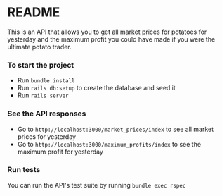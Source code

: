 # README

This is an API that allows you to get all market prices for potatoes for yesterday and the maximum profit you could have made if you were the ultimate potato trader.

### To start the project

- Run `bundle install`
- Run `rails db:setup` to create the database and seed it
- Run `rails server`

### See the API responses

- Go to `http://localhost:3000/market_prices/index` to see all market prices for yesterday
- Go to `http://localhost:3000/maximum_profits/index` to see the maximum profit for yesterday

### Run tests

You can run the API's test suite by running `bundle exec rspec`
